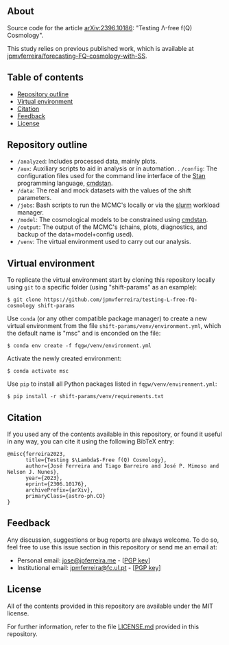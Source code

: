 ## About
Source code for the article [arXiv:2396.10186](https://arxiv.org/abs/2306.10176): "Testing Λ-free f(Q) Cosmology".

This study relies on previous published work, which is available at [jpmvferreira/forecasting-FQ-cosmology-with-SS](https://github.com/jpmvferreira/forecasting-FQ-cosmology-with-SS).


## Table of contents
- [Repository outline](#repository-outline)
- [Virtual environment](#virtual-environment)
- [Citation](#citation)
- [Feedback](#feedback)
- [License](#license)


## Repository outline
- `/analyzed`: Includes processed data, mainly plots.
- `/aux`: Auxiliary scripts to aid in analysis or in automation.
. `/config`: The configuration files used for the command line interface of the [Stan](https://mc-stan.org/) programming language, [cmdstan](https://mc-stan.org/users/interfaces/cmdstan.html).
- `/data`: The real and mock datasets with the values of the shift parameters.
- `/jobs`: Bash scripts to run the MCMC's locally or via the [slurm](https://slurm.schedmd.com/documentation.html) workload manager.
- `/model`: The cosmological models to be constrained using [cmdstan](https://mc-stan.org/users/interfaces/cmdstan.html).
- `/output`: The output of the MCMC's (chains, plots, diagnostics, and backup of the data+model+config used).
- `/venv`: The virtual environment used to carry out our analysis.

## Virtual environment
To replicate the virtual environment start by cloning this repository locally using `git` to a specific folder (using "shift-params" as an example):
```console
$ git clone https://github.com/jpmvferreira/testing-L-free-fQ-cosmology shift-params
```

Use `conda` (or any other compatible package manager) to create a new virtual environment from the file `shift-params/venv/environment.yml`, which the default name is "msc" and is enconded on the file:
```console
$ conda env create -f fqgw/venv/environment.yml
```

Activate the newly created environment:
```console
$ conda activate msc
```

Use `pip` to install all Python packages listed in `fqgw/venv/environment.yml`:
```console
$ pip install -r shift-params/venv/requirements.txt
```

## Citation
If you used any of the contents available in this repository, or found it useful in any way, you can cite it using the following BibTeX entry:
```
@misc{ferreira2023,
      title={Testing $\Lambda$-Free f(Q) Cosmology}, 
      author={José Ferreira and Tiago Barreiro and José P. Mimoso and Nelson J. Nunes},
      year={2023},
      eprint={2306.10176},
      archivePrefix={arXiv},
      primaryClass={astro-ph.CO}
}
```


## Feedback
Any discussion, suggestions or bug reports are always welcome. To do so, feel free to use this issue section in this repository or send me an email at:
- Personal email: [jose@jpferreira.me](mailto:jose@jpferreira.me) - [[PGP key](https://pastebin.com/raw/REkhQKg2)]
- Institutional email: [jpmferreira@fc.ul.pt](mailto:jpmferreira@fc.ul.pt) - [[PGP key](https://pastebin.com/raw/AK2trPBw)]


## License
All of the contents provided in this repository are available under the MIT license.

For further information, refer to the file [LICENSE.md](./LICENSE.md) provided in this repository.
